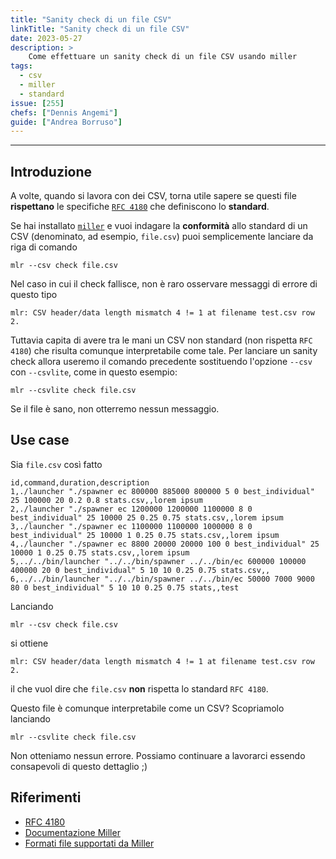 ```yaml
---
title: "Sanity check di un file CSV"
linkTitle: "Sanity check di un file CSV"
date: 2023-05-27
description: >
    Come effettuare un sanity check di un file CSV usando miller
tags:
  - csv
  - miller
  - standard
issue: [255]
chefs: ["Dennis Angemi"]
guide: ["Andrea Borruso"]
---
```


---

## Introduzione

A volte, quando si lavora con dei CSV, torna utile sapere se questi file **rispettano** le specifiche [`RFC 4180`](https://datatracker.ietf.org/doc/html/rfc4180) che definiscono lo **standard**.

Se hai installato [`miller`](https://miller.readthedocs.io/en/6.7.0/) e vuoi indagare la **conformità** allo standard di un CSV (denominato, ad esempio, `file.csv`) puoi semplicemente lanciare da riga di comando

```shell
mlr --csv check file.csv
```

Nel caso in cui il check fallisce, non è raro osservare messaggi di errore di questo tipo

```shell
mlr: CSV header/data length mismatch 4 != 1 at filename test.csv row 2.
```

Tuttavia capita di avere tra le mani un CSV non standard (non rispetta `RFC 4180`) che risulta comunque interpretabile come tale. Per lanciare un sanity check allora useremo il comando precedente sostituendo l'opzione `--csv` con `--csvlite`, come in questo esempio:

```shell
mlr --csvlite check file.csv
```

Se il file è sano, non otterremo nessun messaggio.

## Use case

Sia `file.csv` così fatto

```
id,command,duration,description
1,./launcher "./spawner ec 800000 885000 800000 5 0 best_individual" 25 100000 20 0.2 0.8 stats.csv,,lorem ipsum
2,./launcher "./spawner ec 1200000 1200000 1100000 8 0 best_individual" 25 10000 25 0.25 0.75 stats.csv,,lorem ipsum
3,./launcher "./spawner ec 1100000 1100000 1000000 8 0 best_individual" 25 10000 1 0.25 0.75 stats.csv,,lorem ipsum
4,./launcher "./spawner ec 8800 20000 20000 100 0 best_individual" 25 10000 1 0.25 0.75 stats.csv,,lorem ipsum
5,../../bin/launcher "../../bin/spawner ../../bin/ec 600000 100000 400000 20 0 best_individual" 5 10 10 0.25 0.75 stats.csv,,
6,../../bin/launcher "../../bin/spawner ../../bin/ec 50000 7000 9000 80 0 best_individual" 5 10 10 0.25 0.75 stats,,test
```

Lanciando 

```shell
mlr --csv check file.csv
```

si ottiene

```
mlr: CSV header/data length mismatch 4 != 1 at filename test.csv row 2.
```

il che vuol dire che `file.csv` **non** rispetta lo standard `RFC 4180`.

Questo file è comunque interpretabile come un CSV? Scopriamolo lanciando

```shell
mlr --csvlite check file.csv
```

Non otteniamo nessun errore. Possiamo continuare a lavorarci essendo consapevoli di questo dettaglio ;)

## Riferimenti
- [RFC 4180](https://datatracker.ietf.org/doc/html/rfc4180)
- [Documentazione Miller](https://miller.readthedocs.io/en/6.7.0/)
- [Formati file supportati da Miller](https://miller.readthedocs.io/en/6.7.0/file-formats/#csvtsvasvusvetc:~:text=Miller%27s%20%2D%2Dcsv%20flag%20supports%20RFC%2D4180%20CSV.)
